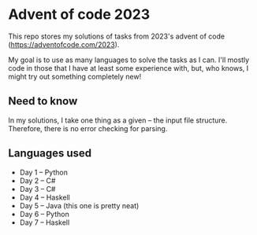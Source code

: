 # Advent of code 2023

This repo stores my solutions of tasks from 2023's advent of code (https://adventofcode.com/2023).

My goal is to use as many languages to solve the tasks as I can. I'll mostly code in those that I have at least some experience with, but, who knows, I might try out something completely new!

## Need to know

In my solutions, I take one thing as a given – the input file structure. Therefore, there is no error checking for parsing.

## Languages used

- Day 1 – Python
- Day 2 – C#
- Day 3 – C#
- Day 4 – Haskell
- Day 5 – Java (this one is pretty neat)
- Day 6 – Python
- Day 7 – Haskell

